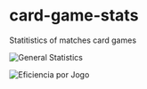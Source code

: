 # card-game-stats
Statitistics of matches card games

![General Statistics](https://github.com/mhacarthur/card-game-stats/tree/main/fig/general_statistics.png?raw=true)

![Eficiencia por Jogo](https://github.com/mhacarthur/card-game-stats/tree/main/fig/eficiencia_por_jogo.png?raw=true)

